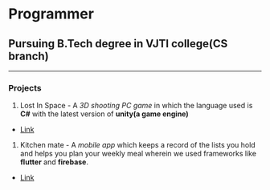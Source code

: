 # Programmer
## Pursuing B.Tech degree in VJTI college(CS branch)
---
### Projects
1. Lost In Space - A *3D shooting PC game* in which the language used is **C#** with the latest version of **unity(a game engine)**
* [Link](https://drive.google.com/file/d/1YzZn-Wd50uJQuA6YxZwLyMuVehc5YZVV/view?usp=sharing)
1. Kitchen mate - A *mobile app* which keeps a record of the lists you hold and helps you plan your weekly meal wherein we used frameworks like **flutter** and **firebase**.
* [Link](https://drive.google.com/file/d/1Y_CLftq-4p8meVUMRXJ_RGd3XE14QcXU/view?usp=drivesdk)
